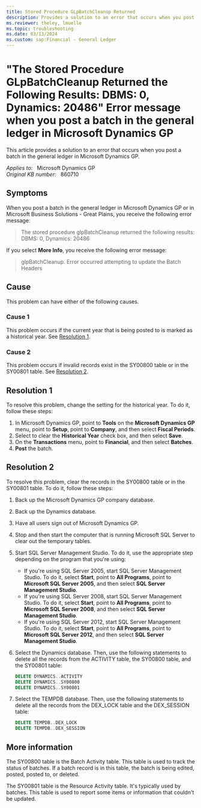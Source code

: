```yaml
---
title: Stored Procedure GLpBatchCleanup Returned
description: Provides a solution to an error that occurs when you post a batch in the general ledger in Microsoft Dynamics GP.
ms.reviewer: theley, lmuelle
ms.topic: troubleshooting
ms.date: 03/13/2024
ms.custom: sap:Financial - General Ledger
---
```

# "The Stored Procedure GLpBatchCleanup Returned the Following Results: DBMS: 0, Dynamics: 20486" Error message when you post a batch in the general ledger in Microsoft Dynamics GP

This article provides a solution to an error that occurs when you post a batch in the general ledger in Microsoft Dynamics GP.

_Applies to:_ &nbsp; Microsoft Dynamics GP  
_Original KB number:_ &nbsp; 860710

## Symptoms

When you post a batch in the general ledger in Microsoft Dynamics GP or in Microsoft Business Solutions - Great Plains, you receive the following error message:

> The stored procedure glpBatchCleanup returned the following results: DBMS: 0, Dynamics: 20486

If you select **More Info**, you receive the following error message:

> glpBatchCleanup. Error occurred attempting to update the Batch Headers

## Cause

This problem can have either of the following causes.

### Cause 1

This problem occurs if the current year that is being posted to is marked as a historical year. See [Resolution 1](#resolution-1).

### Cause 2

This problem occurs if invalid records exist in the SY00800 table or in the SY00801 table. See [Resolution 2](#resolution-2).

## Resolution 1

To resolve this problem, change the setting for the historical year. To do it, follow these steps:

1. In Microsoft Dynamics GP, point to **Tools** on the **Microsoft Dynamics GP** menu, point to **Setup**, point to **Company**, and then select **Fiscal Periods**.
2. Select to clear the **Historical Year** check box, and then select **Save**.  
3. On the **Transactions** menu, point to **Financial**, and then select **Batches**.  
4. **Post** the batch.  

## Resolution 2

To resolve this problem, clear the records in the SY00800 table or in the SY00801 table. To do it, follow these steps:

1. Back up the Microsoft Dynamics GP company database.  
2. Back up the Dynamics database.  
3. Have all users sign out of Microsoft Dynamics GP.  
4. Stop and then start the computer that is running Microsoft SQL Server to clear out the temporary tables.  
5. Start SQL Server Management Studio. To do it, use the appropriate step depending on the program that you're using:

    - If you're using SQL Server 2005, start SQL Server Management Studio. To do it, select **Start**, point to **All Programs**, point to **Microsoft SQL Server 2005**, and then select **SQL Server Management Studio**.
    - If you're using SQL Server 2008, start SQL Server Management Studio. To do it, select **Start**, point to **All Programs**, point to **Microsoft SQL Server 2008**, and then select **SQL Server Management Studio**.
    - If you're using SQL Server 2012, start SQL Server Management Studio. To do it, select **Start**, point to **All Programs**, point to **Microsoft SQL Server 2012**, and then select **SQL Server Management Studio**.

6. Select the Dynamics database. Then, use the following statements to delete all the records from the ACTIVITY table, the SY00800 table, and the SY00801 table:

    ```sql
    DELETE DYNAMICS..ACTIVITY 
    DELETE DYNAMICS..SY00800 
    DELETE DYNAMICS..SY00801
    ```

7. Select the TEMPDB database. Then, use the following statements to delete all the records from the DEX_LOCK table and the DEX_SESSION table:

    ```sql
    DELETE TEMPDB..DEX_LOCK
    DELETE TEMPDB..DEX_SESSION
    ```

## More information

The SY00800 table is the Batch Activity table. This table is used to track the status of batches. If a batch record is in this table, the batch is being edited, posted, posted to, or deleted.

The SY00801 table is the Resource Activity table. It's typically used by batches. This table is used to report some items or information that couldn't be updated.
